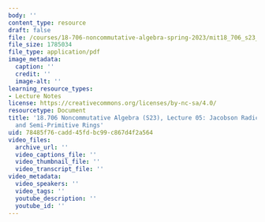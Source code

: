 ```yaml
---
body: ''
content_type: resource
draft: false
file: /courses/18-706-noncommutative-algebra-spring-2023/mit18_706_s23_lec05.pdf
file_size: 1785034
file_type: application/pdf
image_metadata:
  caption: ''
  credit: ''
  image-alt: ''
learning_resource_types:
- Lecture Notes
license: https://creativecommons.org/licenses/by-nc-sa/4.0/
resourcetype: Document
title: '18.706 Noncommutative Algebra (S23), Lecture 05: Jacobson Radical, Primitive
  and Semi-Primitive Rings'
uid: 78485f76-cadd-45fd-bc99-c867d4f2a564
video_files:
  archive_url: ''
  video_captions_file: ''
  video_thumbnail_file: ''
  video_transcript_file: ''
video_metadata:
  video_speakers: ''
  video_tags: ''
  youtube_description: ''
  youtube_id: ''
---
```

